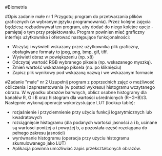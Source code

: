 #Biometria

#Opis zadanie małe nr 1
Przygotuj program do przetwarzania plików graficznych (w wybranym języku programowania). Przez kolejne zajęcia będziesz rozbudowywał ten program, aby dodać do niego kolejne opcje - pamiętaj o tym przy projektowaniu. Program powinien mieć graficzny interfejs użytkownika i oferować następujące funkcjonalności:

* Wczytaj i wyświetl wskazany przez użytkownika plik graficzny, obsługiwane formaty to jpeg, png, bmp, gif, tiff. 
* Wyświetl obraz w powiększeniu (np. x8)
* Odczytaj wartość RGB wybranego piksela (np. wskazanego myszką).
* Zmień wartość wskazanego piksela (np. po kliknięciu)
* Zapisz plik wynikowy pod wskazaną nazwą i we wskazanym formacie


#Zadanie "małe" nr 2
Uzupełnij program z poprzednich zajęć o możliwość obliczenia i zaprezentowania (w postaci wykresu) histogramu wczytanego obrazu. W wypadku obrazów barwnych, oblicz osobne histogramy dla kanałów R, G i B oraz histogram dla wartości uśrednionych (R+G+B)/3. Następnie wykonaj operacje wykorzystujące LUT (lookup table):

* rozjaśnienie i przyciemnienie przy użyciu funkcji logarytmicznych lub kwadratowych
* rozciągnięcie histogramu (dla podanych wartości jasności a i b, ucinane są wartości poniżej a i powyżej b, a pozostała część rozciągana do pełnego zakresu jasności)
* wyrównanie histogramu (operacja przy użyciu histogramu skumulowanego jako LUT)
* Aplikacja powinna umożliwiać zapis przekształconych obrazów.
